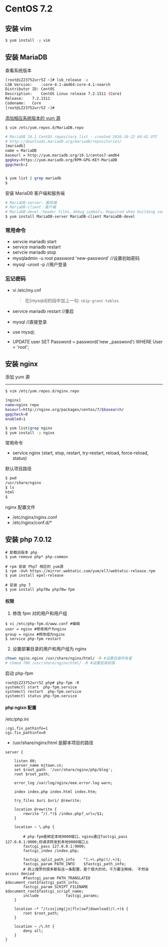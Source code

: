 # CentOS 7.2

## 安装 vim

```bash
$ yum install -y vim
```

## 安装 MariaDB

查看系统版本

```bash
[root@iZ23752urr5Z ~]# lsb_release -a
LSB Version:	:core-4.1-amd64:core-4.1-noarch
Distributor ID:	CentOS
Description:	CentOS Linux release 7.2.1511 (Core)
Release:	7.2.1511
Codename:	Core
[root@iZ23752urr5Z ~]#
```

[添加相应系统版本的 yum 源](https://downloads.mariadb.org/mariadb/repositories/#mirror=yamagata-university&distro=CentOS&distro_release=centos7-amd64--centos7&version=10.1)

```bash
$ vim /etc/yum.repos.d/MariaDB.repo

# MariaDB 10.1 CentOS repository list - created 2016-10-22 04:42 UTC
# http://downloads.mariadb.org/mariadb/repositories/
[mariadb]
name = MariaDB
baseurl = http://yum.mariadb.org/10.1/centos7-amd64
gpgkey=https://yum.mariadb.org/RPM-GPG-KEY-MariaDB
gpgcheck=1


$ yum list | grep mariadb
$
```

安装 MariaDB 客户端和服务端

```bash
# MariaDB-server: 服务端
# MariaDB-client：客户端
# MariaDB-devel：header files，debug symbols。Required when building source them
$ yum install MariaDB-server MariaDB-client MaraiaDB-devel
```




### 常用命令

- servcie mariadb start
- service mariadb restart
- servcie mariadb stop
- mysqladmin -u root password 'new-password'  //设置初始密码
- mysql -uroot -p //用户登录

### 忘记密码
- vi /etc/my.cnf

	> 在[mysqld]的段中加上一句: `skip-grant-tables`
- service mariadb restart  //重启
- mysql //直接登录
- use mysql;
- UPDATE user SET Password = password('new _password') WHERE User = 'root';



## 安装 nginx

添加 yum 源

---


```bash
$ vim /etc/yum.repos.d/nginx.repo

[nginx]
name=nginx repo
baseurl=http://nginx.org/packages/centos/7/$basearch/
gpgcheck=0
enabled=1

$ yum list|grep nginx
$ yum install -y nginx

```

常用命令

- service nginx (start, stop, restart, try-restart, reload, force-reload, status)

默认项目路径

```bash
$ pwd
/usr/share/nginx
$ ls
html
$
```

nginx 配置文件

- /etc/nginx/nginx.conf
- /etc/nginx/conf.d/*

## 安装 php 7.0.12


```
# 卸载旧版本 php
$ yum remove php* php-common

# rpm 安装 Php7 相应的 yum源
$ rpm -Uvh https://mirror.webtatic.com/yum/el7/webtatic-release.rpm
$ yum install epel-release

# 安装 php 7
$ yum install php70w php70w-fpm
```

#### 权限

1. 修改 fpm 对的用户和用户组

```
$ vi /etc/php-fpm.d/www.conf #编辑
user = nginx #修改用户为nginx
group = nginx #修改组为nginx
$ service php-fpm restart
```

2. 设置部署目录的用户和用户组为 nginx

```bash
chown nginx.nginx /usr/share/nginx/html/ -R #设置目录所有者
# chmod 700 /usr/share/nginx/html/ -R #设置目录权限
```

启动 php-fpm

```
root@iZ23752urr5Z php# php-fpm -R
systemctl start  php-fpm.service
systemctl restart  php-fpm.service
systemctl status php-fpm.service
```


#### php ngixn 配置

/etc/php.ini

```
;cgi.fix_pathinfo=1
cgi.fix_pathinfo=0
```


- /usr/share/nginx/html 是脚本项目的路径

```nginx
server {

    listen 80;
    server_name mjtown.cn;
    set $root_path  '/usr/share/nginx/php/blog';
    root $root_path;

    error_log /var/log/nginx/eee.error.log warn;

    index index.php index.html index.htm;

    try_files $uri $uri/ @rewrite;

    location @rewrite {
        rewrite ^/(.*)$ /index.php?_url=/$1;
    }

    location ~ \.php {

        # php-fpm是绑定本地9000端口，nginx通过fastcgi_pass 127.0.0.1:9000;将请求转发到本地9000端口上
        fastcgi_pass 127.0.0.1:9000;
        fastcgi_index /index.php;

        fastcgi_split_path_info    ^(.+\.php)(/.+)$;
        fastcgi_param PATH_INFO    $fastcgi_path_info; 
        # 网上搜罗的很多都有这一条配置，是个很大的坑，千万要注释掉， 不然会 access denied
        #fastcgi_param PATH_TRANSLATED $document_root$fastcgi_path_info;
        fastcgi_param SCRIPT_FILENAME $document_root$fastcgi_script_name;
        include            fastcgi_params;
    }

    location ~* ^/(css|img|js|flv|swf|download)/(.+)$ {
        root $root_path;
    }

    location ~ /\.ht {
        deny all;
    }
}
```
